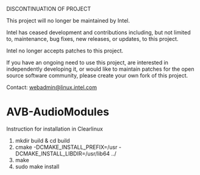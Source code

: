 DISCONTINUATION OF PROJECT

This project will no longer be maintained by Intel.

Intel has ceased development and contributions including, but not limited to, maintenance, bug fixes, new releases, or updates, to this project.  

Intel no longer accepts patches to this project.

If you have an ongoing need to use this project, are interested in independently developing it, or would like to maintain patches for the open source software community, please create your own fork of this project.  

Contact: webadmin@linux.intel.com
# AVB-AudioModules

Instruction for installation in Clearlinux

1. mkdir build & cd build
2. cmake -DCMAKE_INSTALL_PREFIX=/usr -DCMAKE_INSTALL_LIBDIR=/usr/lib64 ../
3. make
4. sudo make install
